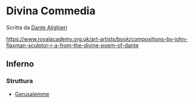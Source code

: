 # Divina Commedia
Scritta da [Dante Alighieri](autori/Dante%20Alighieri)

https://www.royalacademy.org.uk/art-artists/book/compositions-by-john-flaxman-sculptor-r-a-from-the-divine-poem-of-dante

## Inferno
### Struttura
- [Gerusalemme](luoghi/Gerusalemme)
